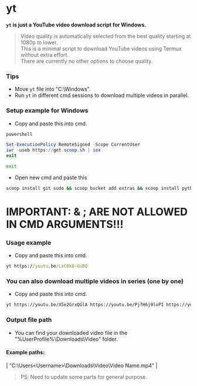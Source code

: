 # yt
**`yt` is just a YouTube video download script for Windows.**  
> Video quality is automatically selected from the best quality starting at 1080p to lower.  
This is a minimal script to download YouTube videos using Termux without extra effort.  
There are currently no other options to choose quality.  

### Tips
- Move `yt` file into "C:\Windows\".  
- Run `yt` in different cmd sessions to download multiple videos in parallel.  
### Setup example for Windows  
- Copy and paste this into cmd.
```cmd
powershell
```
```powershell
Set-ExecutionPolicy RemoteSigned -Scope CurrentUser
iwr -useb https://get.scoop.sh | iex
exit
```
```cmd
exit
```
- Open new cmd and paste this
```cmd
scoop install git sudo && scoop bucket add extras && scoop install python ffmpeg && python -m pip install --upgrade pip && pip install yt-dlp && git clone -b Windows https://github.com/RellikJaeger/yt && cd yt && sudo move yt.bat "%SystemRoot%" && cd .. && del /f /q /s "yt\*" && rmdir /q /s yt
```
# IMPORTANT: & ; ARE NOT ALLOWED IN CMD ARGUMENTS!!!
### Usage example
- Copy and paste this into cmd.
```cmd
yt https://youtu.be/LxC0kD-GuBQ
```
### You can also download multiple videos in series (one by one)
- Copy and paste this into cmd.
```bash
yt https://youtu.be/X5e2GrxQGlA https://youtu.be/Pj7H6j9lvPI https://youtu.be/OosiksDo_OA
```
### Output file path
- You can find your downloaded video file in the "%UserProfile%\Downloads\Video\" folder.  
#### Example paths:
| "C:\Users\<Username>\Downloads\Video\Video Name.mp4"             |
> PS: Need to update some parts for general purpose.
